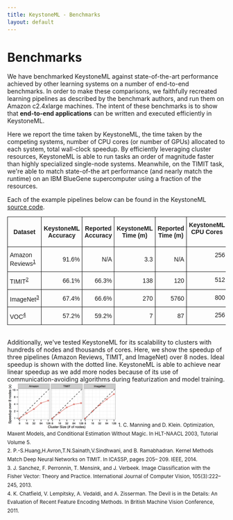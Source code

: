 ```yaml
---
title: KeystoneML - Benchmarks
layout: default
---
```


# Benchmarks

We have benchmarked KeystoneML against state-of-the-art performance achieved by other learning systems on a number of end-to-end benchmarks. In order to make these comparisons, we faithfully recreated learning pipelines as described by the benchmark authors, and run them on Amazon c2.4xlarge machines. The intent of these benchmarks is to show that <b>end-to-end applications</b> can be written and executed efficiently in KeystoneML.

Here we report the time taken by KeystoneML, the time taken by the competing systems, number of CPU cores (or number of GPUs) allocated to each system, total wall-clock speedup. By efficiently leveraging cluster resources, KeystoneML is able to run tasks an order of magnitude faster than highly specialized single-node systems. Meanwhile, on the TIMIT task, we're able to match state-of-the art performance (and nearly match the runtime) on an IBM BlueGene supercomputer using a fraction of the resources.

Each of the example pipelines below can be found in the KeystoneML <a href="https://github.com/amplab/keystone/tree/master/src/main/scala/pipelines">source code</a>.

<style type="text/css">
.tg  {border-collapse:collapse;border-spacing:0;}
.tg td{font-family:Arial, sans-serif;font-size:14px;padding:10px 5px;border-style:solid;border-width:1px;overflow:hidden;word-break:normal;}
.tg th{font-family:Arial, sans-serif;font-size:14px;font-weight:normal;padding:10px 5px;border-style:solid;border-width:1px;overflow:hidden;word-break:normal;}
.tg .tg-0ord{text-align:right}
.tg .tg-lqy6{text-align:right;vertical-align:top}
.tg .tg-hgcj{font-weight:bold;text-align:center}
.tg .tg-amwm{font-weight:bold;text-align:center;vertical-align:top}
</style>
<table class="tg">
  <tr>
    <th class="tg-hgcj">Dataset</th>
    <th class="tg-hgcj">KeystoneML<br>Accuracy</th>
    <th class="tg-hgcj">Reported<br>Accuracy</th>
    <th class="tg-hgcj">KeystoneML<br>Time (m)</th>
    <th class="tg-hgcj">Reported<br>Time (m)</th>
    <th class="tg-amwm">KeystoneML<br>CPU Cores</th>
    <th class="tg-amwm">Reported <br>CPU Cores</th>
    <th class="tg-hgcj">Speedup <br>Over Reported</th>
  </tr>
  <tr>
    <td class="tg-031e">Amazon Reviews<sup><a href="#amzn">1</a></sup></td>
    <td class="tg-0ord">91.6%</td>
    <td class="tg-0ord">N/A</td>
    <td class="tg-0ord">3.3</td>
    <td class="tg-0ord">N/A</td>
    <td class="tg-lqy6">256</td>
    <td class="tg-lqy6">N/A</td>
    <td class="tg-0ord">N/A</td>
  </tr>
  <tr>
    <td class="tg-031e">TIMIT<sup><a href="#timit">2</a></sup></td>
    <td class="tg-0ord">66.1%</td>
    <td class="tg-0ord">66.3%</td>
    <td class="tg-0ord">138</td>
    <td class="tg-0ord">120</td>
    <td class="tg-lqy6">512</td>
    <td class="tg-lqy6">4096</td>
    <td class="tg-0ord">0.87x</td>
  </tr>
  <tr>
    <td class="tg-031e">ImageNet<sup><a href="#imnet">3</a></sup></td>
    <td class="tg-0ord">67.4%</td>
    <td class="tg-0ord">66.6%</td>
    <td class="tg-0ord">270</td>
    <td class="tg-0ord">5760</td>
    <td class="tg-lqy6">800</td>
    <td class="tg-lqy6">16</td>
    <td class="tg-0ord">21x</td>
  </tr>
  <tr>
    <td class="tg-031e">VOC<sup><a href="#voc">4</a></sup></td>
    <td class="tg-0ord">57.2%</td>
    <td class="tg-0ord">59.2%</td>
    <td class="tg-0ord">7</td>
    <td class="tg-0ord">87</td>
    <td class="tg-lqy6">256</td>
    <td class="tg-lqy6">16</td>
    <td class="tg-0ord">12x</td>
  </tr>
</table>
<br>
Additionally, we've tested KeystoneML for its scalability to clusters with hundreds of nodes and thousands of cores. Here, we show the speedup of three pipelines (Amazon Reviews, TIMIT, and ImageNet) over 8 nodes. Ideal speedup is shown with the dotted line. KeystoneML is able to achieve near linear speedup as we add more nodes because of its use of communication-avoiding algorithms during featurization and model training.

<img src="images/keystone-scaling-log-log.png" alt="KeysonteML Scaling" width="50%"/>

<hline>
<sup id="#amzn">1. C. Manning and D. Klein. Optimization, Maxent Models, and Conditional Estimation Without Magic. In HLT-NAACL 2003, Tutorial Volume 5.</sup><br/>
<sup id="#timit">2. P.-S.Huang,H.Avron,T.N.Sainath,V.Sindhwani, and B. Ramabhadran. Kernel Methods Match Deep Neural Networks on TIMIT. In ICASSP, pages 205– 209. IEEE, 2014.</sup><br/>
<sup id="#imnet">3. J. Sanchez, F. Perronnin, T. Mensink, and J. Verbeek. Image Classification with the Fisher Vector: Theory and Practice. International Journal of Computer Vision, 105(3):222–245, 2013.</sup><br/>
<sup id="#voc">4. K. Chatfield, V. Lempitsky, A. Vedaldi, and A. Zisserman. The Devil is in the Details: An Evaluation of Recent Feature Encoding Methods. In British Machine Vision Conference, 2011.</sup><br/>